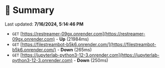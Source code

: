 # 📖 Summary
Last updated: **7/16/2024, 5:14:46 PM**

- `GET` [https://restreamer-09gx.onrender.com](https://restreamer-09gx.onrender.com) - **Up** (21984ms)
- `GET` [https://filestreambot-b5k6.onrender.com/](https://filestreambot-b5k6.onrender.com/) - **Down** (265ms)
- `GET` [https://jupyterlab-python3-12-3.onrender.com](https://jupyterlab-python3-12-3.onrender.com) - **Down** (250ms)
